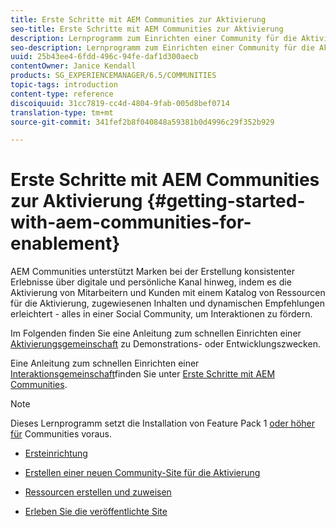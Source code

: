 ```yaml
---
title: Erste Schritte mit AEM Communities zur Aktivierung
seo-title: Erste Schritte mit AEM Communities zur Aktivierung
description: Lernprogramm zum Einrichten einer Community für die Aktivierung
seo-description: Lernprogramm zum Einrichten einer Community für die Aktivierung
uuid: 25b43ee4-6fdd-496c-94fe-daf1d300aecb
contentOwner: Janice Kendall
products: SG_EXPERIENCEMANAGER/6.5/COMMUNITIES
topic-tags: introduction
content-type: reference
discoiquuid: 31cc7819-cc4d-4804-9fab-005d8bef0714
translation-type: tm+mt
source-git-commit: 341fef2b8f040848a59381b0d4996c29f352b929

---
```



# Erste Schritte mit AEM Communities zur Aktivierung {#getting-started-with-aem-communities-for-enablement}

AEM Communities unterstützt Marken bei der Erstellung konsistenter Erlebnisse über digitale und persönliche Kanal hinweg, indem es die Aktivierung von Mitarbeitern und Kunden mit einem Katalog von Ressourcen für die Aktivierung, zugewiesenen Inhalten und dynamischen Empfehlungen erleichtert - alles in einer Social Community, um Interaktionen zu fördern.

Im Folgenden finden Sie eine Anleitung zum schnellen Einrichten einer [Aktivierungsgemeinschaft](overview.md#enablement-community) zu Demonstrations- oder Entwicklungszwecken.

Eine Anleitung zum schnellen Einrichten einer [Interaktionsgemeinschaft](overview.md#engagement-community)finden Sie unter [Erste Schritte mit AEM Communities](getting-started.md).

>[!NOTE]
>
>Dieses Lernprogramm setzt die Installation von Feature Pack 1 [oder höher für](deploy-communities.md#latestfeaturepack) Communities voraus.


* [Ersteinrichtung](enablement-setup.md)

* [Erstellen einer neuen Community-Site für die Aktivierung](enablement-create-site.md)

* [Ressourcen erstellen und zuweisen](resource.md)

* [Erleben Sie die veröffentlichte Site](enablement-published-site.md)

